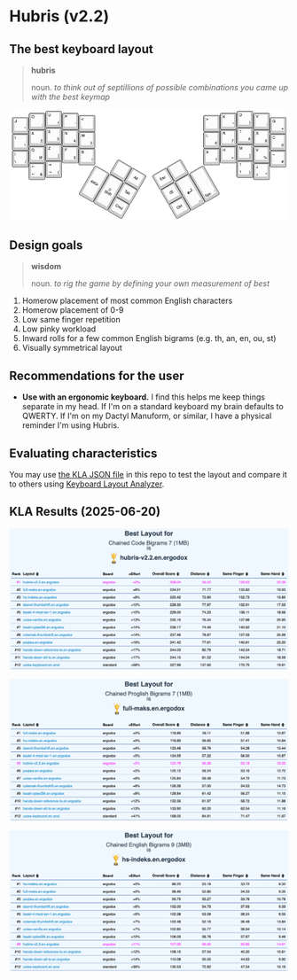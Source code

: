 # Hubris (v2.2)

## The best keyboard layout

> **hubris**
>
> noun. _to think out of septillions of possible combinations you came up with the best keymap_

![Diagram of Hubris layout on an Ergodox keyboard](/hubris-v2.2-ergodox-kle.png)

## Design goals

> **wisdom**
>
> noun. _to rig the game by defining your own measurement of best_

1. Homerow placement of most common English characters
2. Homerow placement of 0-9
3. Low same finger repetition
4. Low pinky workload
5. Inward rolls for a few common English bigrams (e.g. th, an, en, ou, st)
6. Visually symmetrical layout

## Recommendations for the user

- **Use with an ergonomic keyboard.** I find this helps me keep things
  separate in my head. If I'm on a standard keyboard my brain defaults to
  QWERTY. If I'm on my Dactyl Manuform, or similar, I have a physical
  reminder I'm using Hubris.

## Evaluating characteristics

You may use [the KLA JSON file](hubris-v2.2-kla.json) in this repo to test the
layout and compare it to others using [Keyboard Layout Analyzer](https://klanext.keyboard-design.com).

## KLA Results (2025-06-20)

![KLA Results for Chained Code](/2025-06-20-hubris-kla-chained-code.png)

![KLA Results for Chained Proglish](/2025-06-20-hubris-kla-chained-proglish.png)

![KLA Results for Chained English](/2025-06-20-hubris-kla-chained-english.png)
